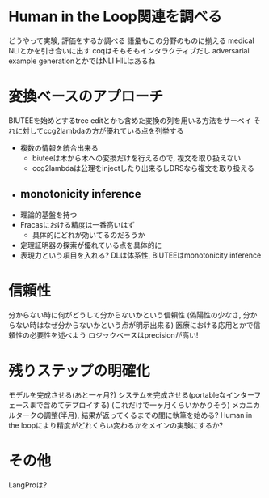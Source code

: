 # Human in the Loop関連を調べる

どうやって実験, 評価をするか調べる
語彙もこの分野のものに揃える
medical NLIとかを引き合いに出す
coqはそもそもインタラクティブだし
adversarial example generationとかではNLI HILはあるね

# 変換ベースのアプローチ
BIUTEEを始めとするtree editとかも含めた変換の列を用いる方法をサーベイ
それに対してccg2lambdaの方が優れている点を列挙する
- 複数の情報を統合出来る
  - biuteeは木から木への変換だけを行えるので, 複文を取り扱えない
  - ccg2lambdaは公理をinjectしたり出来るしDRSなら複文を取り扱える
- monotonicity inference
  - 
- 理論的基盤を持つ
- Fracasにおける精度は一番高いはず
  - 具体的にどれが効いてるのだろうか
- 定理証明器の探索が優れている点を具体的に
- 表現力という項目を入れる? DLは体系性, BIUTEEはmonotonicity inference

# 信頼性

分からない時に何がどうして分からないかという信頼性
(偽陽性の少なさ, 分からない時はなぜ分からないかという点が明示出来る)
医療における応用とかで信頼性の必要性を述べよう
ロジックベースはprecisionが高い!

# 残りステップの明確化
モデルを完成させる(あと一ヶ月?)
システムを完成させる(portableなインターフェースまで含めてデプロイする) (これだけで一ヶ月くらいかかりそう)
メカニカルタークの調整(半月), 結果が返ってくるまでの間に執筆を始める?
Human in the loopにより精度がどれくらい変わるかをメインの実験にするか?

# その他
LangProは?
